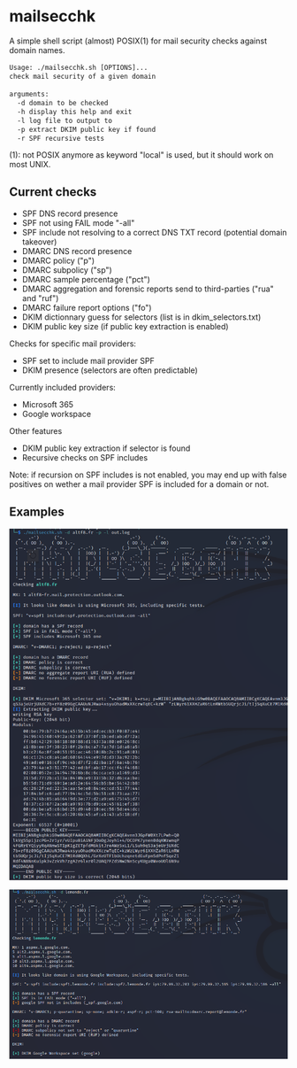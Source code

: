 # mailsecchk

A simple shell script (almost) POSIX(1) for mail security checks against domain names.

```
Usage: ./mailsecchk.sh [OPTIONS]...
check mail security of a given domain

arguments:
  -d domain to be checked
  -h display this help and exit
  -l log file to output to
  -p extract DKIM public key if found
  -r SPF recursive tests
```

(1): not POSIX anymore as keyword "local" is used, but it should work on most UNIX.

## Current checks

* SPF DNS record presence
* SPF not using FAIL mode "-all"
* SPF include not resolving to a correct DNS TXT record (potential domain takeover)
* DMARC DNS record presence
* DMARC policy ("p")
* DMARC subpolicy ("sp")
* DMARC sample percentage ("pct")
* DMARC aggregation and forensic reports send to third-parties ("rua" and "ruf")
* DMARC failure report options ("fo")
* DKIM dictionnary guess for selectors (list is in dkim_selectors.txt)
* DKIM public key size (if public key extraction is enabled)

Checks for specific mail providers:

* SPF set to include mail provider SPF
* DKIM presence (selectors are often predictable)

Currently included providers:

* Microsoft 365
* Google workspace

Other features

* DKIM public key extraction if selector is found
* Recursive checks on SPF includes

Note: if recursion on SPF includes is not enabled, you may end up with false positives on wether a mail provider SPF is included for a domain or not.

## Examples

![example 1](img/altf8.png "Example 1")

![example 2](img/lemonde.png "Example 2")
